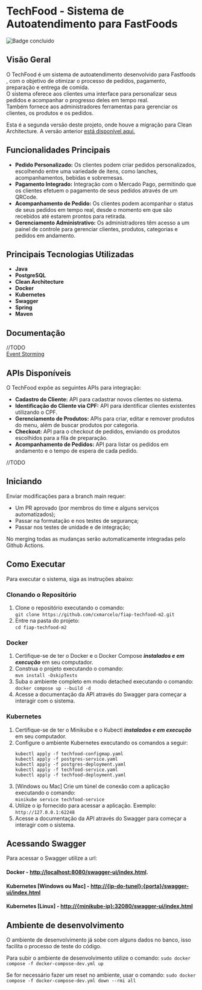 # TechFood - Sistema de Autoatendimento para FastFoods
![Badge concluido](https://img.shields.io/static/v1?label=STATUS&message=Em%20Andamento&color=orange&style=for-the-badge)
## Visão Geral

O TechFood é um sistema de autoatendimento desenvolvido para Fastfoods , com o objetivo de otimizar o processo de pedidos, pagamento, preparação e entrega de comida.   
O sistema oferece aos clientes uma interface para personalizar seus pedidos e acompanhar o progresso deles em tempo real.   
Também fornece aos administradores ferramentas para gerenciar os clientes, os produtos e os pedidos.

Esta é a segunda versão deste projeto, onde houve a migração para Clean Architecture. A versão anterior [está disponível aqui.](https://github.com/RafaelRoseno/fiap-techfood)  

## Funcionalidades Principais

- **Pedido Personalizado:** Os clientes podem criar pedidos personalizados, escolhendo entre uma variedade de itens, como lanches, acompanhamentos, bebidas e sobremesas.
- **Pagamento Integrado:** Integração com o Mercado Pago, permitindo que os clientes efetuem o pagamento de seus pedidos através de um QRCode.
- **Acompanhamento de Pedido:** Os clientes podem acompanhar o status de seus pedidos em tempo real, desde o momento em que são recebidos até estarem prontos para retirada.
- **Gerenciamento Administrativo:** Os administradores têm acesso a um painel de controle para gerenciar clientes, produtos, categorias e pedidos em andamento.

## Principais Tecnologias Utilizadas

- **Java**
- **PostgreSQL**
- **Clean Architecture**
- **Docker**
- **Kubernetes**
- **Swagger**
- **Spring**
- **Maven**

## Documentação

//TODO  
[Event Storming](https://miro.com/app/board/uXjVPtIvRFs=/)


## APIs Disponíveis

O TechFood expõe as seguintes APIs para integração:

- **Cadastro do Cliente:** API para cadastrar novos clientes no sistema.
- **Identificação do Cliente via CPF:** API para identificar clientes existentes utilizando o CPF.
- **Gerenciamento de Produtos:** APIs para criar, editar e remover produtos do menu, além de buscar produtos por categoria.
- **Checkout:** API para o checkout de pedidos, enviando os produtos escolhidos para a fila de preparação.
- **Acompanhamento de Pedidos:** API para listar os pedidos em andamento e o tempo de espera de cada pedido.

//TODO

## Iniciando

Enviar modificações para a branch main requer:

- Um PR aprovado (por membros do time e alguns serviços automatizados);
- Passar na formatação e nos testes de segurança;
- Passar nos testes de unidade e de integração;

No merging todas as mudanças serão automaticamente integradas pelo Github Actions.

## Como Executar 
Para executar o sistema, siga as instruções abaixo:
### Clonando o Repositório
1. Clone o repositório executando o comando:  
`git clone https://github.com/cxmarcelo/fiap-techfood-m2.git`
2. Entre na pasta do projeto:  
`cd fiap-techfood-m2`

### Docker
1. Certifique-se de ter o Docker e o Docker Compose ***instalados e em execução*** em seu computador.
2. Construa o projeto executando o comando:  
    `mvn install -DskipTests`
3. Suba o ambiente completo em modo detached executando o comando:  
   `docker compose up --build -d`
4. Acesse a documentação da API através do Swagger para começar a interagir com o sistema.

### Kubernetes
1. Certifique-se de ter o Minikube e o Kubectl ***instalados e em execução*** em seu computador.
2. Configure o ambiente Kubernetes executando os comandos a seguir: 
   ``` 
   kubectl apply -f techfood-configmap.yaml  
   kubectl apply -f postgres-service.yaml  
   kubectl apply -f postgres-deployment.yaml  
   kubectl apply -f techfood-service.yaml  
   kubectl apply -f techfood-deployment.yaml 
   ```
3. [Windows ou Mac] Crie um túnel de conexão com a aplicação executando o comando:  
   `minikube service techfood-service`
4. Utilize o ip fornecido para acessar a aplicação. Exemplo:  
   `http://127.0.0.1:62248`
5. Acesse a documentação da API através do Swagger para começar a interagir com o sistema.

## Acessando Swagger

Para acessar o Swagger utilize a url:
#### Docker - [http://localhost:8080/swagger-ui/index.html](http://localhost:8080/swagger-ui/index.html).
#### Kubernetes [Windows ou Mac] - [http://{ip-do-tunel}:{porta}/swagger-ui/index.html]()
#### Kubernetes [Linux] - [http://{minikube-ip}:32080/swagger-ui/index.html]()

## Ambiente de desenvolvimento

O ambiente de desenvolvimento já sobe com alguns dados no banco, isso facilita o processo de teste do código. 

Para subir o ambiente de desenvolvimento utilize o comando: `sudo docker compose -f docker-compose-dev.yml up`

Se for necessário fazer um reset no ambiente, usar o comando: `sudo docker compose -f docker-compose-dev.yml down --rmi all`